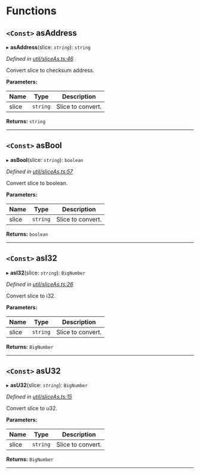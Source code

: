 

# Functions

<a id="asaddress"></a>

## `<Const>` asAddress

▸ **asAddress**(slice: *`string`*): `string`

*Defined in [util/sliceAs.ts:46](https://github.com/paritytech/js-libs/blob/5475020/packages/abi/src/util/sliceAs.ts#L46)*

Convert slice to checksum address.

**Parameters:**

| Name | Type | Description |
| ------ | ------ | ------ |
| slice | `string` |  Slice to convert. |

**Returns:** `string`

___
<a id="asbool"></a>

## `<Const>` asBool

▸ **asBool**(slice: *`string`*): `boolean`

*Defined in [util/sliceAs.ts:57](https://github.com/paritytech/js-libs/blob/5475020/packages/abi/src/util/sliceAs.ts#L57)*

Convert slice to boolean.

**Parameters:**

| Name | Type | Description |
| ------ | ------ | ------ |
| slice | `string` |  Slice to convert. |

**Returns:** `boolean`

___
<a id="asi32"></a>

## `<Const>` asI32

▸ **asI32**(slice: *`string`*): `BigNumber`

*Defined in [util/sliceAs.ts:26](https://github.com/paritytech/js-libs/blob/5475020/packages/abi/src/util/sliceAs.ts#L26)*

Convert slice to i32.

**Parameters:**

| Name | Type | Description |
| ------ | ------ | ------ |
| slice | `string` |  Slice to convert. |

**Returns:** `BigNumber`

___
<a id="asu32"></a>

## `<Const>` asU32

▸ **asU32**(slice: *`string`*): `BigNumber`

*Defined in [util/sliceAs.ts:15](https://github.com/paritytech/js-libs/blob/5475020/packages/abi/src/util/sliceAs.ts#L15)*

Convert slice to u32.

**Parameters:**

| Name | Type | Description |
| ------ | ------ | ------ |
| slice | `string` |  Slice to convert. |

**Returns:** `BigNumber`

___

